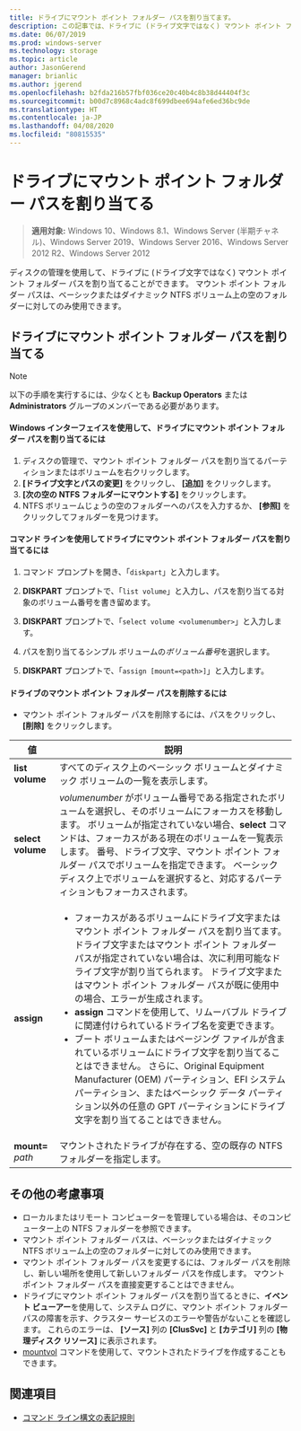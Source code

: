 ```yaml
---
title: ドライブにマウント ポイント フォルダー パスを割り当てます。
description: この記事では、ドライブに (ドライブ文字ではなく) マウント ポイント フォルダー パスを割り当てる方法について説明します。
ms.date: 06/07/2019
ms.prod: windows-server
ms.technology: storage
ms.topic: article
author: JasonGerend
manager: brianlic
ms.author: jgerend
ms.openlocfilehash: b2fda216b57fbf036ce20c40b4c8b38d44404f3c
ms.sourcegitcommit: b00d7c8968c4adc8f699dbee694afe6ed36bc9de
ms.translationtype: HT
ms.contentlocale: ja-JP
ms.lasthandoff: 04/08/2020
ms.locfileid: "80815535"
---
```

# <a name="assign-a-mount-point-folder-path-to-a-drive"></a>ドライブにマウント ポイント フォルダー パスを割り当てる

> **適用対象:** Windows 10、Windows 8.1、Windows Server (半期チャネル)、Windows Server 2019、Windows Server 2016、Windows Server 2012 R2、Windows Server 2012

ディスクの管理を使用して、ドライブに (ドライブ文字ではなく) マウント ポイント フォルダー パスを割り当てることができます。 マウント ポイント フォルダー パスは、ベーシックまたはダイナミック NTFS ボリューム上の空のフォルダーに対してのみ使用できます。

## <a name="assigning-a-mount-point-folder-path-to-a-drive"></a>ドライブにマウント ポイント フォルダー パスを割り当てる

> [!NOTE]
> 以下の手順を実行するには、少なくとも **Backup Operators** または **Administrators** グループのメンバーである必要があります。

#### <a name="to-assign-a-mount-point-folder-path-to-a-drive-by-using-the-windows-interface"></a>Windows インターフェイスを使用して、ドライブにマウント ポイント フォルダー パスを割り当てるには

1.  ディスクの管理で、マウント ポイント フォルダー パスを割り当てるパーティションまたはボリュームを右クリックします。 
2. **[ドライブ文字とパスの変更]** をクリックし、 **[追加]** をクリックします。 
3. **[次の空の NTFS フォルダーにマウントする]** をクリックします。
4. NTFS ボリュームじょうの空のフォルダーへのパスを入力するか、 **[参照]** をクリックしてフォルダーを見つけます。

#### <a name="to-assign-a-mount-point-folder-path-to-a-drive-using-a-command-line"></a>コマンド ラインを使用してドライブにマウント ポイント フォルダー パスを割り当てるには

1.  コマンド プロンプトを開き、「`diskpart`」と入力します。

2.  **DISKPART** プロンプトで、「`list volume`」と入力し、パスを割り当てる対象のボリューム番号を書き留めます。

3.  **DISKPART** プロンプトで、「`select volume <volumenumber>`」と入力します。 

4. パスを割り当てるシンプル ボリュームの*ボリューム番号*を選択します。

5.  **DISKPART** プロンプトで、「`assign [mount=<path>]`」と入力します。

#### <a name="to-remove-a-mount-point-folder-path-to-a-drive"></a>ドライブのマウント ポイント フォルダー パスを削除するには

-   マウント ポイント フォルダー パスを削除するには、パスをクリックし、 **[削除]** をクリックします。

| 値 | 説明 |
| --- | --- |
| **list volume** | すべてのディスク上のベーシック ボリュームとダイナミック ボリュームの一覧を表示します。 |
| **select volume**        | <em>volumenumber</em> がボリューム番号である指定されたボリュームを選択し、そのボリュームにフォーカスを移動します。 ボリュームが指定されていない場合、**select** コマンドは、フォーカスがある現在のボリュームを一覧表示します。 番号、ドライブ文字、マウント ポイント フォルダー パスでボリュームを指定できます。 ベーシック ディスク上でボリュームを選択すると、対応するパーティションもフォーカスされます。|
| **assign** | <ul><li> フォーカスがあるボリュームにドライブ文字またはマウント ポイント フォルダー パスを割り当てます。 ドライブ文字またはマウント ポイント フォルダー パスが指定されていない場合は、次に利用可能なドライブ文字が割り当てられます。 ドライブ文字またはマウント ポイント フォルダー パスが既に使用中の場合、エラーが生成されます。</li>  <li>**assign** コマンドを使用して、リムーバブル ドライブに関連付けられているドライブ名を変更できます。</li> <li> ブート ボリュームまたはページング ファイルが含まれているボリュームにドライブ文字を割り当てることはできません。 さらに、Original Equipment Manufacturer (OEM) パーティション、EFI システム パーティション、またはベーシック データ パーティション以外の任意の GPT パーティションにドライブ文字を割り当てることはできません。</li></ul> |
| **mount=** <em>path</em> | マウントされたドライブが存在する、空の既存の NTFS フォルダーを指定します。  |

## <a name="additional-considerations"></a>その他の考慮事項

-   ローカルまたはリモート コンピューターを管理している場合は、そのコンピューター上の NTFS フォルダーを参照できます。
-   マウント ポイント フォルダー パスは、ベーシックまたはダイナミック NTFS ボリューム上の空のフォルダーに対してのみ使用できます。
-   マウント ポイント フォルダー パスを変更するには、フォルダー パスを削除し、新しい場所を使用して新しいフォルダー パスを作成します。 マウント ポイント フォルダー パスを直接変更することはできません。
-   ドライブにマウント ポイント フォルダー パスを割り当てるときに、**イベント ビューアー**を使用して、システム ログに、マウント ポイント フォルダー パスの障害を示す、クラスター サービスのエラーや警告がないことを確認します。 これらのエラーは、 **[ソース]** 列の **[ClusSvc]** と **[カテゴリ]** 列の **[物理ディスク リソース]** に表示されます。
-   [mountvol](https://go.microsoft.com/fwlink/?linkid=64111) コマンドを使用して、マウントされたドライブを作成することもできます。

## <a name="see-also"></a>関連項目
-   [コマンド ライン構文の表記規則](https://technet.microsoft.com/library/cc742449(v=ws.11).aspx)


